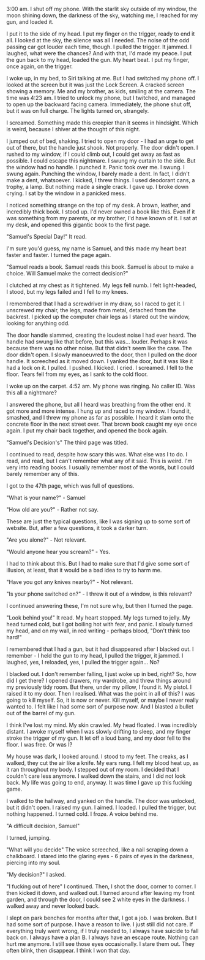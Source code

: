 3:00 am. I shut off my phone. With the starlit sky outside of my window, the moon shining down, the darkness of the sky, watching me, I reached for my gun, and loaded it.

I put it to the side of my head. I put my finger on the trigger, ready to end it all. I looked at the sky, the silence was all I needed. The noise of the odd passing car got louder each time, though. I pulled the trigger. It jammed. I laughed, what were the chances? And with that, I'd made my peace. I put the gun back to my head, loaded the gun. My heart beat. I put my finger, once again, on the trigger.

I woke up, in my bed, to Siri talking at me. But I had switched my phone off. I looked at the screen but it was just the Lock Screen. A cracked screen showing a memory. Me and my brother, as kids, smiling at the camera. The time was 4:23 am. I tried to unlock my phone, but I twitched, and managed to open up the backward facing camera. Immediately, the phone shut off, but it was on full charge. The lights turned on, strangely.

I screamed. Something made this creepier than it seems in hindsight. Which is weird, because I shiver at the thought of this night.

I jumped out of bed, shaking. I tried to open my door - I had an urge to get out of there, but the handle just shook. Not properly. The door didn't open. I rushed to my window, if I could climb out, I could get away as fast as possible. I could escape this nightmare. I swung my curtain to the side. But the window had no handle. I punched it. Panic took over me. I swung. I swung again. Punching the window, I barely made a dent. In fact, I didn't make a dent, whatsoever. I kicked, I threw things. I used deodorant cans, a trophy, a lamp. But nothing made a single crack. I gave up. I broke down crying. I sat by the window in a panicked mess.

I noticed something strange on the top of my desk. A brown, leather, and incredibly thick book. I stood up. I'd never owned a book like this. Even if it was something from my parents, or my brother, I'd have known of it. I sat at my desk, and opened this gigantic book to the first page.

"Samuel's Special Day!" It read.

I'm sure you'd guess, my name is Samuel, and this made my heart beat faster and faster. I turned the page again.

"Samuel reads a book. Samuel reads this book. Samuel is about to make a choice. Will Samuel make the correct decision?"

I clutched at my chest as it tightened. My legs fell numb. I felt light-headed, I stood, but my legs failed and I fell to my knees.

I remembered that I had a screwdriver in my draw, so I raced to get it. I unscrewed my chair, the legs, made from metal, detached from the backrest. I picked up the computer chair legs as I stared out the window, looking for anything odd.

The door handle slammed, creating the loudest noise I had ever heard. The handle had swung like that before, but this was... louder. Perhaps it was because there was no other noise. But that didn't seem like the case. The door didn't open. I slowly manoeuvred to the door, then I pulled on the door handle. It screeched as it moved down. I yanked the door, but it was like it had a lock on it. I pulled. I pushed. I kicked. I cried. I screamed. I fell to the floor. Tears fell from my eyes, as I sank to the cold floor.

I woke up on the carpet. 4:52 am. My phone was ringing. No caller ID. Was this all a nightmare?

I answered the phone, but all I heard was breathing from the other end. It got more and more intense. I hung up and raced to my window. I found it, smashed, and I threw my phone as far as possible. I heard it slam onto the concrete floor in the next street over. That brown book caught my eye once again. I put my chair back together, and opened the book again.

"Samuel's Decision's" The third page was titled.

I continued to read, despite how scary this was. What else was I to do. I read, and read, but I can't remember what any of it said. This is weird. I'm very into reading books. I usually remember most of the words, but I could barely remember any of this.

I got to the 47th page, which was full of questions.

"What is your name?"  - Samuel

"How old are you?" - Rather not say.

These are just the typical questions, like I was signing up to some sort of website. But, after a few questions, it took a darker turn.

"Are you alone?" - Not relevant.

"Would anyone hear you scream?" - Yes.

I had to think about this. But I had to make sure that I'd give some sort of illusion, at least, that it would be a bad idea to try to harm me.

"Have you got any knives nearby?" - Not relevant.

"Is your phone switched on?" - I threw it out of a window, is this relevant?

I continued answering these, I'm not sure why, but then I turned the page.

"Look behind you!" It read. My heart stopped. My legs turned to jelly. My head turned cold, but I got boiling hot with fear, and panic. I slowly turned my head, and on my wall, in red writing - perhaps blood, "Don't think too hard!"

I remembered that I had a gun, but it had disappeared after I blacked out. I remember - I held the gun to my head, I pulled the trigger, it jammed. I laughed, yes, I reloaded, yes, I pulled the trigger again... No?

I blacked out. I don't remember falling, I just woke up in bed, right? So, how did I get there? I opened drawers, my wardrobe, and threw things around my previously tidy room. But there, under my pillow, I found it. My pistol. I raised it to my door. Then I realised. What was the point in all of this? I was going to kill myself. So, it is now or never. Kill myself, or maybe I never really wanted to. I felt like I had some sort of purpose now. And I blasted a bullet out of the barrel of my gun.

I think I've lost my mind. My skin crawled. My head floated. I was incredibly distant. I awoke myself when I was slowly drifting to sleep, and my finger stroke the trigger of my gun. It let off a loud bang, and my door fell to the floor. I was free. Or was I?

My house was dark, I looked around. I stood to my feet. The creaks, as I walked, they cut the air like a knife. My ears rung. I felt my blood heat up, as it ran throughout my body. I stepped out of my room. I decided that I couldn't care less anymore. I walked down the stairs, and I did not look back. My life was going to end, anyway. It was time I gave up this fucking game.

I walked to the hallway, and yanked on the handle. The door was unlocked, but it didn't open. I raised my gun. I aimed. I loaded. I pulled the trigger, but nothing happened. I turned cold. I froze. A voice behind me.

"A difficult decision, Samuel"

I turned, jumping.

"What will you decide" The voice screeched, like a nail scraping down a chalkboard. I stared into the glaring eyes - 6 pairs of eyes in the darkness, piercing into my soul.

"My decision?" I asked.

"I fucking out of here" I continued. Then, I shot the door, corner to corner. I then kicked it down, and walked out. I turned around after leaving my front garden, and through the door, I could see 2 white eyes in the darkness. I walked away and never looked back.

I slept on park benches for months after that, I got a job. I was broken. But I had some sort of purpose. I have a reason to live. I just still did not care. If everything truly went wrong, if I truly needed to, I always have suicide to fall back on. I always have a plan B. I always have an escape route. Nothing can hurt me anymore. I still see those eyes occasionally. I stare them out. They often blink, then disappear. I think I won that day.